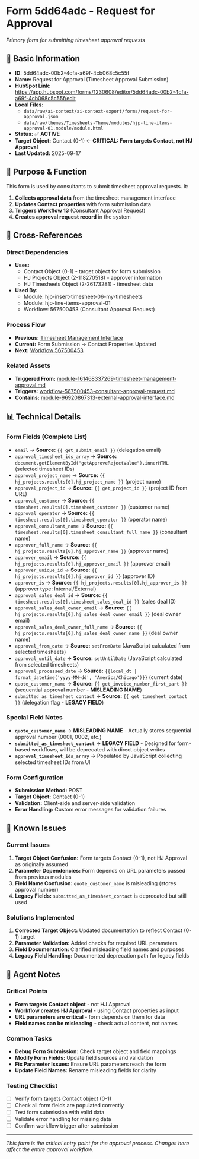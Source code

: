 # Form 5dd64adc - Request for Approval

*Primary form for submitting timesheet approval requests*

## 🎯 **Basic Information**

- **ID:** 5dd64adc-00b2-4cfa-a69f-4cb068c5c55f
- **Name:** Request for Approval (Timesheet Approval Submission)
- **HubSpot Link:** https://app.hubspot.com/forms/1230608/editor/5dd64adc-00b2-4cfa-a69f-4cb068c5c55f/edit
- **Local Files:** 
  - `data/raw/ai-context/ai-context-export/forms/request-for-approval.json`
  - `data/raw/themes/Timesheets-Theme/modules/hjp-line-items-approval-01.module/module.html`
- **Status:** ✅ **ACTIVE**
- **Target Object:** Contact (0-1) ← **CRITICAL: Form targets Contact, not HJ Approval**
- **Last Updated:** 2025-09-17

## 🎯 **Purpose & Function**

This form is used by consultants to submit timesheet approval requests. It:
1. **Collects approval data** from the timesheet management interface
2. **Updates Contact properties** with form submission data
3. **Triggers Workflow 13** (Consultant Approval Request)
4. **Creates approval request record** in the system

## 🔗 **Cross-References**

### **Direct Dependencies**
- **Uses:** 
  - Contact Object (0-1) - target object for form submission
  - HJ Projects Object (2-118270518) - approver information
  - HJ Timesheets Object (2-26173281) - timesheet data
- **Used By:** 
  - Module: hjp-insert-timesheet-06-my-timesheets
  - Module: hjp-line-items-approval-01
  - Workflow: 567500453 (Consultant Approval Request)

### **Process Flow**
- **Previous:** [Timesheet Management Interface](modules/module-161468337269-timesheet-management-approval.md)
- **Current:** Form Submission → Contact Properties Updated
- **Next:** [Workflow 567500453](workflows/workflow-567500453-consultant-approval-request.md)

### **Related Assets**
- **Triggered From:** [module-161468337269-timesheet-management-approval.md](modules/module-161468337269-timesheet-management-approval.md)
- **Triggers:** [workflow-567500453-consultant-approval-request.md](workflows/workflow-567500453-consultant-approval-request.md)
- **Contains:** [module-96920867313-external-approval-interface.md](modules/module-96920867313-external-approval-interface.md)

## 📊 **Technical Details**

### **Form Fields (Complete List)**
- `email` → **Source:** `{{ get_submit_email }}` (delegation email)
- `approval_timesheet_ids_array` → **Source:** `document.getElementById("getApproveRejectValue").innerHTML` (selected timesheet IDs)
- `approval_project_name` → **Source:** `{{ hj_projects.results[0].hj_project_name }}` (project name)
- `approval_project_id` → **Source:** `{{ get_project_id }}` (project ID from URL)
- `approval_customer` → **Source:** `{{ timesheet.results[0].timesheet_customer }}` (customer name)
- `approval_operator` → **Source:** `{{ timesheet.results[0].timesheet_operator }}` (operator name)
- `approval_consultant_name` → **Source:** `{{ timesheet.results[0].timesheet_consultant_full_name }}` (consultant name)
- `approver_full_name` → **Source:** `{{ hj_projects.results[0].hj_approver_name }}` (approver name)
- `approver_email` → **Source:** `{{ hj_projects.results[0].hj_approver_email }}` (approver email)
- `approver_unique_id` → **Source:** `{{ hj_projects.results[0].hj_approver_id }}` (approver ID)
- `approver_is` → **Source:** `{{ hj_projects.results[0].hj_approver_is }}` (approver type: Internal/External)
- `approval_sales_deal_id` → **Source:** `{{ timesheet.results[0].timesheet_sales_deal_id }}` (sales deal ID)
- `approval_sales_deal_owner_email` → **Source:** `{{ hj_projects.results[0].hj_sales_deal_owner_email }}` (deal owner email)
- `approval_sales_deal_owner_full_name` → **Source:** `{{ hj_projects.results[0].hj_sales_deal_owner_name }}` (deal owner name)
- `approval_from_date` → **Source:** `setFromDate` (JavaScript calculated from selected timesheets)
- `approval_until_date` → **Source:** `setUntilDate` (JavaScript calculated from selected timesheets)
- `approval_processed_date` → **Source:** `{{local_dt | format_datetime('yyyy-MM-dd', 'America/Chicago')}}` (current date)
- `quote_customer_name` → **Source:** `{{ get_invoice_number_first_part }}` (sequential approval number - **MISLEADING NAME**)
- `submitted_as_timesheet_contact` → **Source:** `{{ get_timesheet_contact }}` (delegation flag - **LEGACY FIELD**)

### **Special Field Notes**
- **`quote_customer_name`** → **MISLEADING NAME** - Actually stores sequential approval number (0001, 0002, etc.)
- **`submitted_as_timesheet_contact`** → **LEGACY FIELD** - Designed for form-based workflows, will be deprecated with direct object writes
- **`approval_timesheet_ids_array`** → Populated by JavaScript collecting selected timesheet IDs from UI

### **Form Configuration**
- **Submission Method:** POST
- **Target Object:** Contact (0-1)
- **Validation:** Client-side and server-side validation
- **Error Handling:** Custom error messages for validation failures

## 🚨 **Known Issues**

### **Current Issues**
1. **Target Object Confusion:** Form targets Contact (0-1), not HJ Approval as originally assumed
2. **Parameter Dependencies:** Form depends on URL parameters passed from previous modules
3. **Field Name Confusion:** `quote_customer_name` is misleading (stores approval number)
4. **Legacy Fields:** `submitted_as_timesheet_contact` is deprecated but still used

### **Solutions Implemented**
1. **Corrected Target Object:** Updated documentation to reflect Contact (0-1) target
2. **Parameter Validation:** Added checks for required URL parameters
3. **Field Documentation:** Clarified misleading field names and purposes
4. **Legacy Field Handling:** Documented deprecation path for legacy fields

## 🤖 **Agent Notes**

### **Critical Points**
- **Form targets Contact object** - not HJ Approval
- **Workflow creates HJ Approval** - using Contact properties as input
- **URL parameters are critical** - form depends on them for data
- **Field names can be misleading** - check actual content, not names

### **Common Tasks**
- **Debug Form Submission:** Check target object and field mappings
- **Modify Form Fields:** Update field sources and validation
- **Fix Parameter Issues:** Ensure URL parameters reach the form
- **Update Field Names:** Rename misleading fields for clarity

### **Testing Checklist**
- [ ] Verify form targets Contact object (0-1)
- [ ] Check all form fields are populated correctly
- [ ] Test form submission with valid data
- [ ] Validate error handling for missing data
- [ ] Confirm workflow trigger after submission

---

*This form is the critical entry point for the approval process. Changes here affect the entire approval workflow.*
